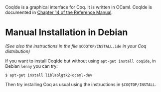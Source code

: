 CoqIde is a graphical interface for Coq. It is written in OCaml. CoqIde is documented in [Chapter 14 of the Reference Manual](http://coq.inria.fr/V8.1/refman/Reference-Manual016.html).

Manual Installation in Debian
=============================

*(See also the instructions in the file* `$COQTOP/INSTALL.ide` *in your Coq distribution)*

If you want to install CoqIde but without using `apt-get install coqide`, in Debian `lenny` you can try:

`$ apt-get install liblablgtk2-ocaml-dev`

Then try installing Coq as usual using the instructions in `$COQTOP/INSTALL`.
